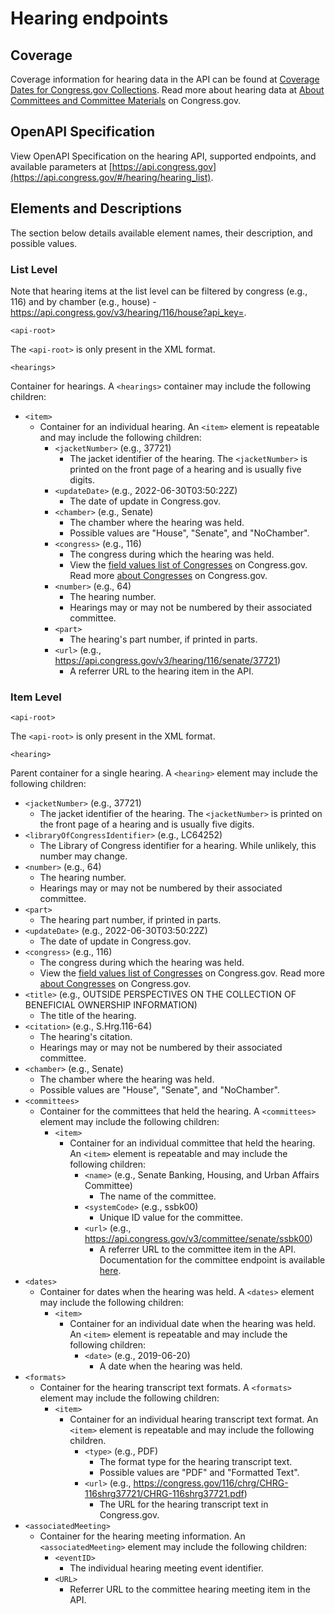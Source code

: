 # Hearing endpoints

## Coverage 

Coverage information for hearing data in the API can be found at [Coverage Dates for Congress.gov Collections](https://www.congress.gov/help/coverage-dates). Read more about hearing data at [About Committees and Committee Materials](https://www.congress.gov/help/committee-materials#committee-hearings) on Congress.gov.

## OpenAPI Specification

View OpenAPI Specification on the hearing API, supported endpoints, and available parameters at [https://api.congress.gov](https://api.congress.gov/#/hearing/hearing_list).

## Elements and Descriptions

The section below details available element names, their description, and possible values.

### List Level

Note that hearing items at the list level can be filtered by congress (e.g., 116) and by chamber (e.g., house) - <https://api.congress.gov/v3/hearing/116/house?api_key=>.

`<api-root>`

The `<api-root>` is only present in the XML format.

`<hearings>`

Container for hearings. A `<hearings>` container may include the following children:

- `<item>`
     - Container for an individual hearing. An `<item>` element is repeatable and may include the following children:
         - `<jacketNumber>` (e.g., 37721)
             - The jacket identifier of the hearing. The `<jacketNumber>` is printed on the front page of a hearing and is usually five digits.
         - `<updateDate>` (e.g., 2022-06-30T03:50:22Z)
             - The date of update in Congress.gov.
         - `<chamber>` (e.g., Senate)
             - The chamber where the hearing was held. 
             - Possible values are "House", "Senate", and "NoChamber".
         - `<congress>` (e.g., 116)
             - The congress during which the hearing was held.
             - View the [field values list of Congresses](https://www.congress.gov/help/field-values/congresses) on Congress.gov. Read more [about Congresses](https://www.congress.gov/help/legislative-glossary#glossary_congress) on Congress.gov.
         - `<number>` (e.g., 64)
             - The hearing number. 
             - Hearings may or may not be numbered by their associated committee.
         - `<part>`
             - The hearing's part number, if printed in parts.
         - `<url>` (e.g., <https://api.congress.gov/v3/hearing/116/senate/37721>)
             - A referrer URL to the hearing item in the API.

### Item Level

`<api-root>`

The `<api-root>` is only present in the XML format.

`<hearing>`

Parent container for a single hearing. A `<hearing>` element may include the following children:

- `<jacketNumber>` (e.g., 37721)
     - The jacket identifier of the hearing. The `<jacketNumber>` is printed on the front page of a hearing and is usually five digits.
- `<libraryOfCongressIdentifier>` (e.g., LC64252)
     - The Library of Congress identifier for a hearing. While unlikely, this number may change.
- `<number>` (e.g., 64)
     - The hearing number. 
     - Hearings may or may not be numbered by their associated committee.
- `<part>`
     - The hearing part number, if printed in parts.
- `<updateDate>` (e.g., 2022-06-30T03:50:22Z)
     - The date of update in Congress.gov.
- `<congress>` (e.g., 116)
     - The congress during which the hearing was held.
     - View the [field values list of Congresses](https://www.congress.gov/help/field-values/congresses) on Congress.gov. Read more [about Congresses](https://www.congress.gov/help/legislative-glossary#glossary_congress) on Congress.gov.
- `<title>` (e.g., OUTSIDE PERSPECTIVES ON THE COLLECTION OF BENEFICIAL OWNERSHIP INFORMATION)
     - The title of the hearing.
- `<citation>` (e.g., S.Hrg.116-64)
     - The hearing's citation.
     - Hearings may or may not be numbered by their associated committee.
- `<chamber>` (e.g., Senate)
     - The chamber where the hearing was held. 
     - Possible values are "House", "Senate", and "NoChamber".
- `<committees>`
     - Container for the committees that held the hearing. A `<committees>` element may include the following children:
         - `<item>`
             - Container for an individual committee that held the hearing. An `<item>` element is repeatable and may include the following children:
                 - `<name>` (e.g., Senate Banking, Housing, and Urban Affairs Committee)
                     - The name of the committee.
                 - `<systemCode>` (e.g., ssbk00)
                     - Unique ID value for the committee.
                 - `<url>` (e.g., https://api.congress.gov/v3/committee/senate/ssbk00)
                     - A referrer URL to the committee item in the API. Documentation for the committee endpoint is available [here](https://github.com/LibraryOfCongress/api.congress.gov/blob/main/Documentation/CommitteeEndpoint.md).
- `<dates>`
     - Container for dates when the hearing was held. A `<dates>` element may include the following children:
         - `<item>`
             - Container for an individual date when the hearing was held. An `<item>` element is repeatable and may include the following children:
                 - `<date>` (e.g., 2019-06-20)
                     - A date when the hearing was held.
- `<formats>`
     - Container for the hearing transcript text formats. A `<formats>` element may include the following children:
         - `<item>`
             - Container for an individual hearing transcript text format. An `<item>` element is repeatable and may include the following children.
                 - `<type>` (e.g., PDF)
                     - The format type for the hearing transcript text.
                     - Possible values are "PDF" and "Formatted Text".
                 - `<url>` (e.g., <https://congress.gov/116/chrg/CHRG-116shrg37721/CHRG-116shrg37721.pdf>)
                     - The URL for the hearing transcript text in Congress.gov.
- `<associatedMeeting>`
     - Container for the hearing meeting information. An `<associatedMeeting>` element may include the following children:
         - `<eventID>`
             - The individual hearing meeting event identifier.
         - `<URL>`
             - Referrer URL to the committee hearing meeting item in the API. 
